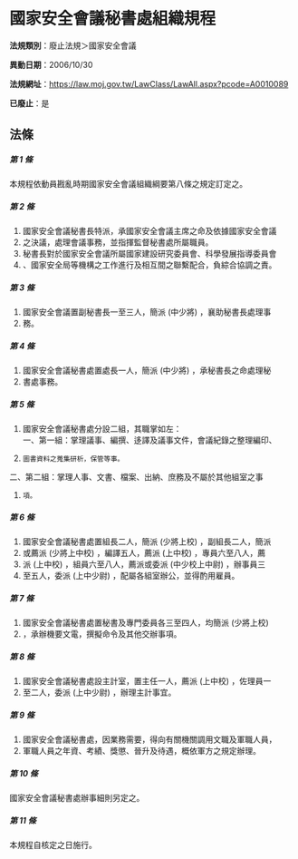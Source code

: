 # 國家安全會議秘書處組織規程

**法規類別**：廢止法規＞國家安全會議

**異動日期**：2006/10/30  

**法規網址**：https://law.moj.gov.tw/LawClass/LawAll.aspx?pcode=A0010089

**已廢止**：是



## 法條
##### 第 1 條
本規程依動員戡亂時期國家安全會議組織綱要第八條之規定訂定之。

##### 第 2 條
1. 國家安全會議秘書長特派，承國家安全會議主席之命及依據國家安全會議
1. 之決議，處理會議事務，並指揮監督秘書處所屬職員。
1. 秘書長對於國家安全會議所屬國家建設研究委員會、科學發展指導委員會
1. 、國家安全局等機構之工作進行及相互間之聯繫配合，負綜合協調之責。

##### 第 3 條
1. 國家安全會議置副秘書長一至三人，簡派 (中少將) ，襄助秘書長處理事
1. 務。

##### 第 4 條
1. 國家安全會議秘書處置處長一人，簡派 (中少將) ，承秘書長之命處理秘
1. 書處事務。

##### 第 5 條
1. 國家安全會議秘書處分設二組，其職掌如左：  
一、第一組：掌理議事、編撰、迻譯及議事文件，會議紀錄之整理編印、
1.     圖書資料之蒐集研析，保管等事。  
二、第二組：掌理人事、文書、檔案、出納、庶務及不屬於其他組室之事
1.     項。

##### 第 6 條
1. 國家安全會議秘書處置組長二人，簡派 (少將上校) ，副組長二人，簡派
1. 或薦派 (少將上中校) ，編譯五人，薦派 (上中校) ，專員六至八人，薦
1. 派 (上中校) ，組員六至八人，薦派或委派 (中少校上中尉) ，辦事員三
1. 至五人，委派 (上中少尉) ，配屬各組室辦公，並得酌用雇員。

##### 第 7 條
1. 國家安全會議秘書處置秘書及專門委員各三至四人，均簡派 (少將上校)
1. ，承辦機要文電，撰擬命令及其他交辦事項。

##### 第 8 條
1. 國家安全會議秘書處設主計室，置主任一人，薦派 (上中校) ，佐理員一
1. 至二人，委派 (上中少尉) ，辦理主計事宜。

##### 第 9 條
1. 國家安全會議秘書處，因業務需要，得向有關機關調用文職及軍職人員，
1. 軍職人員之年資、考績、獎懲、晉升及待遇，概依軍方之規定辦理。

##### 第 10 條
國家安全會議秘書處辦事細則另定之。

##### 第 11 條
本規程自核定之日施行。


